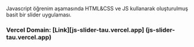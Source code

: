 <p>Javascript öğrenim aşamasında HTML&CSS ve JS kullanarak oluşturulmuş basit bir slider uygulaması.</p>
<h3>Vercel Domain: [Link][js-slider-tau.vercel.app] (js-slider-tau.vercel.app)</h3>
